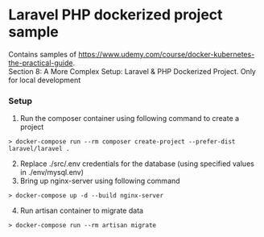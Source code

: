 # Laravel PHP dockerized project sample
Contains samples of https://www.udemy.com/course/docker-kubernetes-the-practical-guide.   
Section 8: A More Complex Setup: Laravel & PHP Dockerized Project.
Only for local development
### Setup
1. Run the composer container using following command to create a project
```
> docker-compose run --rm composer create-project --prefer-dist laravel/laravel .
```
2. Replace ./src/.env credentials for the database (using specified values in ./env/mysql.env)
3. Bring up nginx-server using following command
```
> docker-compose up -d --build nginx-server
```
4. Run artisan container to migrate data
```
> docker-compose run --rm artisan migrate
```